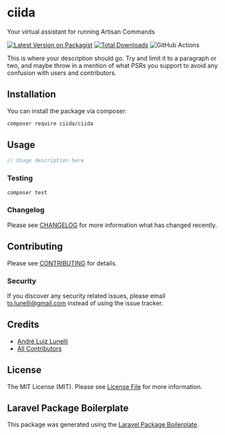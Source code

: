 # ciida
Your virtual assistant for running Artisan Commands


[![Latest Version on Packagist](https://img.shields.io/packagist/v/ciida/ciida.svg?style=flat-square)](https://packagist.org/packages/ciida/ciida)
[![Total Downloads](https://img.shields.io/packagist/dt/ciida/ciida.svg?style=flat-square)](https://packagist.org/packages/ciida/ciida)
![GitHub Actions](https://github.com/ciida/ciida/actions/workflows/main.yml/badge.svg)

This is where your description should go. Try and limit it to a paragraph or two, and maybe throw in a mention of what PSRs you support to avoid any confusion with users and contributors.

## Installation

You can install the package via composer:

```bash
composer require ciida/ciida
```

## Usage

```php
// Usage description here
```

### Testing

```bash
composer test
```

### Changelog

Please see [CHANGELOG](CHANGELOG.md) for more information what has changed recently.

## Contributing

Please see [CONTRIBUTING](CONTRIBUTING.md) for details.

### Security

If you discover any security related issues, please email to.lunelli@gmail.com instead of using the issue tracker.

## Credits

-   [André Luiz Lunelli](https://github.com/ciida)
-   [All Contributors](../../contributors)

## License

The MIT License (MIT). Please see [License File](LICENSE.md) for more information.

## Laravel Package Boilerplate

This package was generated using the [Laravel Package Boilerplate](https://laravelpackageboilerplate.com).
